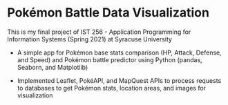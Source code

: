 # Pokémon Battle Data Visualization                                                                                                                                         

This is my final project of IST 256 - Application Programming for Information Systems (Spring 2021) at Syracuse University

- A simple app for Pokémon base stats comparison (HP, Attack, Defense, and Speed) and Pokémon battle predictor using Python (pandas, Seaborn, and Matplotlib) 

- Implemented Leaflet, PokéAPI, and MapQuest APIs to process requests to databases to get Pokémon stats, location areas, and images for visualization
